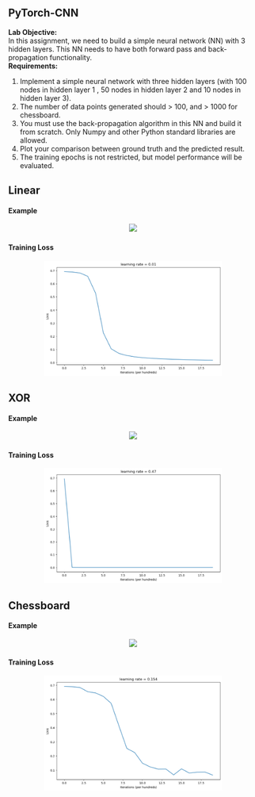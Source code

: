 ## PyTorch-CNN
<strong>Lab Objective:</strong><br>
In this assignment, we need to build a simple neural network (NN) with 3 hidden layers. This NN needs to have both forward pass and back-propagation functionality.<br>
<strong>Requirements:</strong><br>
1. Implement a simple neural network with three hidden layers (with 100 nodes in
hidden layer 1 , 50 nodes in hidden layer 2 and 10 nodes in hidden layer 3).
2. The number of data points generated should > 100, and > 1000 for chessboard.
3. You must use the back-propagation algorithm in this NN and build it from
scratch. Only Numpy and other Python standard libraries are allowed.
4. Plot your comparison between ground truth and the predicted result.
5. The training epochs is not restricted, but model performance will be evaluated.

## Linear
#### Example
<p align="center">
    <img src="result/linear_prob.gif" width="360"\>
</p>

#### Training Loss
<p align="center">
    <img src="result/linear_training_loss.png" width="360"\>
</p>

## XOR
#### Example
<p align="center">
    <img src="result/XOR_prob.gif" width="360"\>
</p>

#### Training Loss
<p align="center">
    <img src="result/XOR_training_loss.png" width="360"\>
</p>

## Chessboard
#### Example
<p align="center">
    <img src="result/chessboard_prob.gif" width="360"\>
</p>

#### Training Loss
<p align="center">
    <img src="result/chessboard_training_loss.png" width="360"\>
</p>